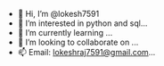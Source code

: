 - 👋 Hi, I’m @lokesh7591
- 👀 I’m interested in python and sql...
- 🌱 I’m currently learning ...
- 💞️ I’m looking to collaborate on ...
- 📫 Email: lokeshraj7591@gmail.com...

<!---
lokesh7591/lokesh7591 is a ✨ special ✨ repository because its `README.md` (this file) appears on your GitHub profile.
You can click the Preview link to take a look at your changes.
--->

